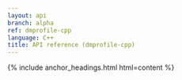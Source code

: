```yaml
---
layout: api
branch: alpha
ref: dmprofile-cpp
language: C++
title: API reference (dmprofile-cpp)
---
```

{% include anchor_headings.html html=content %}